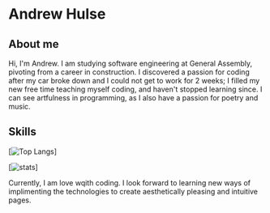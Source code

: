# Andrew Hulse

## About me
Hi, I'm Andrew. I am studying software engineering at General Assembly, pivoting from a career in construction. I discovered a passion for coding after my car broke down and I could not get to work for 2 weeks; I filled my new free time teaching myself coding, and haven't stopped learning since. I can see artfulness in programming, as I also have a passion for poetry and music. 

## Skills
[![Top Langs](https://github-readme-stats.vercel.app/api/top-langs/?username=AndrewDHulse&layout=compact)]

[![stats](https://github-readme-stats.vercel.app/api?username=AndrewDHulse&theme=blue-green)]


Currently, I am love wqith coding. I look forward to learning new ways of implimenting the technologies to create aesthetically pleasing and intuitive pages.


<!--
**AndrewDHulse/AndrewDHulse** is a ✨ _special_ ✨ repository because its `README.md` (this file) appears on your GitHub profile.

Here are some ideas to get you started:

- 🔭 I’m currently working on ...
- 🌱 I’m currently learning ...
- 👯 I’m looking to collaborate on ...
- 🤔 I’m looking for help with ...
- 💬 Ask me about ...
- 📫 How to reach me: ...
- 😄 Pronouns: ...
- ⚡ Fun fact: ...
-->
